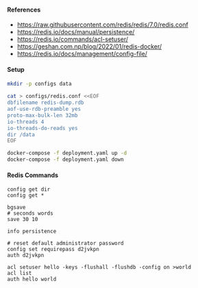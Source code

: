 #### References
- https://raw.githubusercontent.com/redis/redis/7.0/redis.conf
- https://redis.io/docs/manual/persistence/
- https://redis.io/commands/acl-setuser/
- https://geshan.com.np/blog/2022/01/redis-docker/
- https://redis.io/docs/management/config-file/

#### Setup
``` bash
mkdir -p configs data

cat > configs/redis.conf <<EOF
dbfilename redis-dump.rdb
aof-use-rdb-preamble yes
proto-max-bulk-len 32mb
io-threads 4
io-threads-do-reads yes
dir /data
EOF

docker-compose -f deployment.yaml up -d
docker-compose -f deployment.yaml down
```

#### Redis Commands
```redis
config get dir
config get *

bgsave
# seconds words
save 30 10

info persistence

# reset default administrator password
config set requirepass d2jvkpn
auth d2jvkpn

acl setuser hello -keys -flushall -flushdb -config on >world
acl list
auth hello world
```
